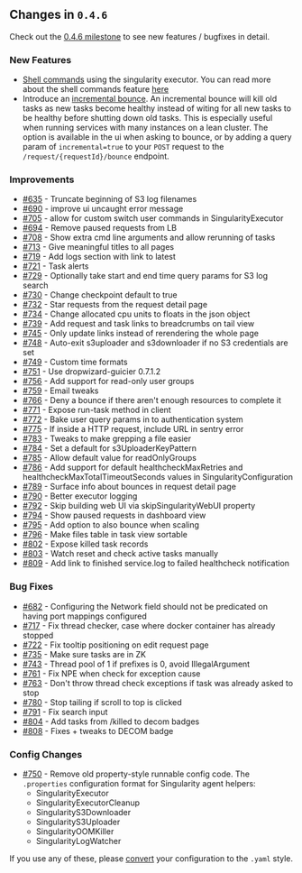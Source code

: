 ## Changes in `0.4.6`

Check out the [0.4.6 milestone](https://github.com/HubSpot/Singularity/issues?q=milestone%3A0.4.6+is%3Aclosed) to see new features / bugfixes in detail.

### New Features
 - [Shell commands](https://github.com/HubSpot/Singularity/pull/515) using the singularity executor. You can read more about the shell commands feature [here](../features/shell-commands.md)
 - Introduce an [incremental bounce](https://github.com/HubSpot/Singularity/pull/767). An incremental bounce will kill old tasks as new tasks become healthy instead of witing for all new tasks to be healthy before shutting down old tasks. This is especially useful when running services with many instances on a lean cluster. The option is available in the ui when asking to bounce, or by adding a query param of `incremental=true` to your `POST` request to the `/request/{requestId}/bounce` endpoint.

### Improvements
 - [#635](https://github.com/HubSpot/Singularity/pull/635) - Truncate beginning of S3 log filenames
 - [#690](https://github.com/HubSpot/Singularity/pull/690) - improve ui uncaught error message
 - [#705](https://github.com/HubSpot/Singularity/pull/705) - allow for custom switch user commands in SingularityExecutor
 - [#694](https://github.com/HubSpot/Singularity/pull/694) - Remove paused requests from LB
 - [#708](https://github.com/HubSpot/Singularity/pull/708) - Show extra cmd line arguments and allow rerunning of tasks
 - [#713](https://github.com/HubSpot/Singularity/pull/713) - Give meaningful titles to all pages
 - [#719](https://github.com/HubSpot/Singularity/pull/719) - Add logs section with link to latest
 - [#721](https://github.com/HubSpot/Singularity/pull/721) - Task alerts
 - [#729](https://github.com/HubSpot/Singularity/pull/729) - Optionally take start and end time query params for S3 log search
 - [#730](https://github.com/HubSpot/Singularity/pull/730) - Change checkpoint default to true
 - [#732](https://github.com/HubSpot/Singularity/pull/732) - Star requests from the request detail page
 - [#734](https://github.com/HubSpot/Singularity/pull/734) - Change allocated cpu units to floats in the json object
 - [#739](https://github.com/HubSpot/Singularity/pull/739) - Add request and task links to breadcrumbs on tail view
 - [#745](https://github.com/HubSpot/Singularity/pull/745) - Only update links instead of rerendering the whole page
 - [#748](https://github.com/HubSpot/Singularity/pull/748) - Auto-exit s3uploader and s3downloader if no S3 credentials are set
 - [#749](https://github.com/HubSpot/Singularity/pull/749) - Custom time formats
 - [#751](https://github.com/HubSpot/Singularity/pull/751) - Use dropwizard-guicier 0.7.1.2
 - [#756](https://github.com/HubSpot/Singularity/pull/756) - Add support for read-only user groups
 - [#759](https://github.com/HubSpot/Singularity/pull/759) - Email tweaks
 - [#766](https://github.com/HubSpot/Singularity/pull/766) - Deny a bounce if there aren't enough resources to complete it
 - [#771](https://github.com/HubSpot/Singularity/pull/771) - Expose run-task method in client
 - [#772](https://github.com/HubSpot/Singularity/pull/772) - Bake user query params in to authentication system
 - [#775](https://github.com/HubSpot/Singularity/pull/775) - If inside a HTTP request, include URL in sentry error
 - [#783](https://github.com/HubSpot/Singularity/pull/783) - Tweaks to make grepping a file easier
 - [#784](https://github.com/HubSpot/Singularity/pull/784) - Set a default for s3UploaderKeyPattern
 - [#785](https://github.com/HubSpot/Singularity/pull/785) - Allow default value for readOnlyGroups
 - [#786](https://github.com/HubSpot/Singularity/pull/786) - Add support for default healthcheckMaxRetries and healthcheckMaxTotalTimeoutSeconds values in SingularityConfiguration
 - [#789](https://github.com/HubSpot/Singularity/pull/789) - Surface info about bounces in request detail page
 - [#790](https://github.com/HubSpot/Singularity/pull/790) - Better executor logging
 - [#792](https://github.com/HubSpot/Singularity/pull/792) - Skip building web UI via skipSingularityWebUI property
 - [#794](https://github.com/HubSpot/Singularity/pull/794) - Show paused requests in dashboard view
 - [#795](https://github.com/HubSpot/Singularity/pull/795) - Add option to also bounce when scaling
 - [#796](https://github.com/HubSpot/Singularity/pull/796) - Make files table in task view sortable
 - [#802](https://github.com/HubSpot/Singularity/pull/802) - Expose killed task records
 - [#803](https://github.com/HubSpot/Singularity/pull/803) - Watch reset and check active tasks manually
 - [#809](https://github.com/HubSpot/Singularity/pull/809) - Add link to finished service.log to failed healthcheck notification

### Bug Fixes
 - [#682](https://github.com/HubSpot/Singularity/pull/682) - Configuring the Network field should not be predicated on having port mappings configured
 - [#717](https://github.com/HubSpot/Singularity/pull/717) - Fix thread checker, case where docker container has already stopped
 - [#722](https://github.com/HubSpot/Singularity/pull/722) - Fix tooltip positioning on edit request page
 - [#735](https://github.com/HubSpot/Singularity/pull/735) - Make sure tasks are in ZK
 - [#743](https://github.com/HubSpot/Singularity/pull/743) - Thread pool of 1 if prefixes is 0, avoid IllegalArgument
 - [#761](https://github.com/HubSpot/Singularity/pull/761) - Fix NPE when check for exception cause
 - [#763](https://github.com/HubSpot/Singularity/pull/763) - Don't throw thread check exceptions if task was already asked to stop
 - [#780](https://github.com/HubSpot/Singularity/pull/780) - Stop tailing if scroll to top is clicked
 - [#791](https://github.com/HubSpot/Singularity/pull/791) - Fix search input
 - [#804](https://github.com/HubSpot/Singularity/pull/804) - Add tasks from /killed to decom badges
 - [#808](https://github.com/HubSpot/Singularity/pull/808) - Fixes + tweaks to DECOM badge


### Config Changes
 - [#750](https://github.com/HubSpot/Singularity/pull/750) - Remove old property-style runnable config code. The `.properties` configuration format for Singularity agent helpers:
   - SingularityExecutor
   - SingularityExecutorCleanup
   - SingularityS3Downloader
   - SingularityS3Uploader
   - SingularityOOMKiller
   - SingularityLogWatcher
  
 If you use any of these, please [convert](https://github.com/HubSpot/Singularity/blob/7bbdb4c190292813edc4585a5fb4edb4dcafefe6/Docs/agent_extras.md) your configuration to the `.yaml` style.
